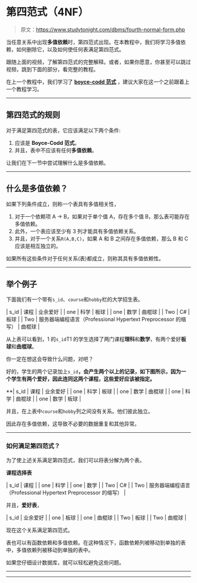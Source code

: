 # 第四范式（4NF）

> 原文：<https://www.studytonight.com/dbms/fourth-normal-form.php>

当任意关系中出现**多值依赖**时，第四范式出现。在本教程中，我们将学习多值依赖，如何删除它，以及如何使任何表满足第四范式。

跟随上面的视频，了解第四范式的完整解释。或者，如果你愿意，你甚至可以跳过视频，跳到下面的部分，看完整的教程。

在上一个教程中，我们学习了 [**boyce-codd 范式**](boyce-codd-normal-form.php) ，建议大家在这一个之前跟着上一个教程学习。

* * *

## 第四范式的规则

对于满足第四范式的表，它应该满足以下两个条件:

1.  应该是 **Boyce-Codd 范式**。
2.  并且，表中不应该有任何**多值依赖**。

让我们在下一节中尝试理解什么是多值依赖。

* * *

## 什么是多值依赖？

如果下列条件成立，则称一个表具有多值相关性，

1.  对于一个依赖项 A → B，如果对于单个值 A，存在多个值 B，那么表可能存在多值依赖。
2.  此外，一个表应该至少有 3 列才能具有多值依赖关系。
3.  并且，对于一个关系`R(A,B,C)`，如果 A 和 B 之间存在多值依赖，那么 B 和 C 应该是相互独立的。

如果所有这些条件对于任何关系(表)都成立，则称其具有多值依赖性。

* * *

## 举个例子

下面我们有一个带有`s_id`、`course`和`hobby`栏的大学招生表。

| s_id | 课程 | 业余爱好 |
| one | 科学 | 板球 |
| one | 数学 | 曲棍球 |
| Two | C# | 板球 |
| Two | 服务器端编程语言（Professional Hypertext Preprocessor 的缩写） | 曲棍球 |

从上表可以看到，1 的`s_id`T1 的学生选择了两门课程**理科**和**数学**，有两个爱好**板球**和**曲棍球**。

你一定在想这会导致什么问题，对吧？

好的，学生的两个记录加上`s_id`**，会产生两个以上的记录，如下图所示，因为一个学生有两个爱好，因此连同这两个课程，这些爱好应该被指定。**

 **| s_id | 课程 | 业余爱好 |
| one | 科学 | 板球 |
| one | 数学 | 曲棍球 |
| one | 科学 | 曲棍球 |
| one | 数学 | 板球 |

并且，在上表中`course`和`hobby`列之间没有关系。他们彼此独立。

因此存在多值依赖，这导致不必要的数据重复和其他异常。

* * *

### 如何满足第四范式？

为了使上述关系满足第四范式，我们可以将表分解为两个表。

**课程选择表**

| s_id | 课程 |
| one | 科学 |
| one | 数学 |
| Two | C# |
| Two | 服务器端编程语言（Professional Hypertext Preprocessor 的缩写） |

并且，**爱好表**，

| s_id | 业余爱好 |
| one | 板球 |
| one | 曲棍球 |
| Two | 板球 |
| Two | 曲棍球 |

现在这个关系满足第四范式。

表也可以有函数依赖和多值依赖。在这种情况下，函数依赖列被移动到单独的表中，多值依赖列被移动到单独的表中。

如果您仔细设计数据库，就可以轻松避免这些问题。

* * *

* * ***